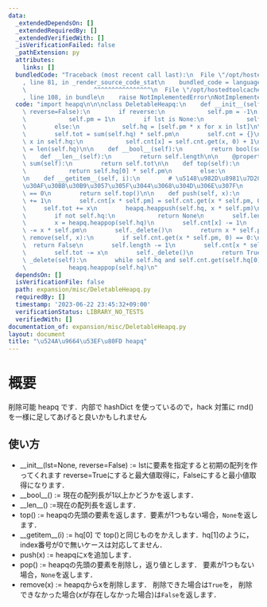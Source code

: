 ```yaml
---
data:
  _extendedDependsOn: []
  _extendedRequiredBy: []
  _extendedVerifiedWith: []
  _isVerificationFailed: false
  _pathExtension: py
  attributes:
    links: []
  bundledCode: "Traceback (most recent call last):\n  File \"/opt/hostedtoolcache/Python/3.11.4/x64/lib/python3.11/site-packages/onlinejudge_verify/documentation/build.py\"\
    , line 81, in _render_source_code_stat\n    bundled_code = language.bundle(\n\
    \                   ^^^^^^^^^^^^^^^^\n  File \"/opt/hostedtoolcache/Python/3.11.4/x64/lib/python3.11/site-packages/onlinejudge_verify/languages/python.py\"\
    , line 108, in bundle\n    raise NotImplementedError\nNotImplementedError\n"
  code: "import heapq\n\n\nclass DeletableHeapq:\n    def __init__(self, lst=None,\
    \ reverse=False):\n        if reverse:\n            self.pm = -1\n        else:\n\
    \            self.pm = 1\n        if lst is None:\n            self.hq = []\n\
    \        else:\n            self.hq = [self.pm * x for x in lst]\n\n        heapq.heapify(self.hq)\n\
    \        self.tot = sum(self.hq) * self.pm\n        self.cnt = {}\n        for\
    \ x in self.hq:\n            self.cnt[x] = self.cnt.get(x, 0) + 1\n        self.length\
    \ = len(self.hq)\n\n    def __bool__(self):\n        return bool(self.hq)\n\n\
    \    def __len__(self):\n        return self.length\n\n    @property\n    def\
    \ sum(self):\n        return self.tot\n\n    def top(self):\n        if self.hq:\n\
    \            return self.hq[0] * self.pm\n        else:\n            return None\n\
    \n    def __getitem__(self, i):\n        # \u5148\u982D\u8981\u7D20\u306B\u30A2\
    \u30AF\u30BB\u30B9\u3057\u305F\u3044\u3068\u304D\u306E\u307F\n        assert i\
    \ == 0\n        return self.top()\n\n    def push(self, x):\n        self.length\
    \ += 1\n        self.cnt[x * self.pm] = self.cnt.get(x * self.pm, 0) + 1\n   \
    \     self.tot += x\n        heapq.heappush(self.hq, x * self.pm)\n\n    def pop(self):\n\
    \        if not self.hq:\n            return None\n        self.length -= 1\n\
    \        x = heapq.heappop(self.hq)\n        self.cnt[x] -= 1\n        self.tot\
    \ -= x * self.pm\n        self._delete()\n        return x * self.pm\n\n    def\
    \ remove(self, x):\n        if self.cnt.get(x * self.pm, 0) == 0:\n          \
    \  return False\n        self.length -= 1\n        self.cnt[x * self.pm] -= 1\n\
    \        self.tot -= x\n        self._delete()\n        return True\n\n    def\
    \ _delete(self):\n        while self.hq and self.cnt.get(self.hq[0], 0) == 0:\n\
    \            heapq.heappop(self.hq)\n"
  dependsOn: []
  isVerificationFile: false
  path: expansion/misc/DeletableHeapq.py
  requiredBy: []
  timestamp: '2023-06-22 23:45:32+09:00'
  verificationStatus: LIBRARY_NO_TESTS
  verifiedWith: []
documentation_of: expansion/misc/DeletableHeapq.py
layout: document
title: "\u524A\u9664\u53EF\u80FD heapq"
---
```


# 概要
削除可能 heapq です．内部で hashDict を使っているので，hack 対策に rnd() を一様に足してあげると良いかもしれません

## 使い方

- \_\_init\_\_(lst=None, reverse=False) := lstに要素を指定すると初期の配列を作ってくれます
reverse=Trueにすると最大値取得に，Falseにすると最小値取得になります．
- \_\_bool\_\_() := 現在の配列長が1以上かどうかを返します．
- \_\_len\_\_() :=現在の配列長を返します．
- top() := heapqの先頭の要素を返します．要素が1つもない場合，`None`を返します．
- \_\_getitem\_\_(i) := hq[0] で top()と同じものをかえします．hq[1]のように，index番号が0で無いケースは対応してません．
- push(x) := heapqにxを追加します．
- pop() := heapqの先頭の要素を削除し，返り値とします．
要素が1つもない場合，`None`を返します．
- remove(x) := heapqからxを削除します．
削除できた場合は`True`を，
削除できなかった場合($x$が存在しなかった場合)は`False`を返します．
